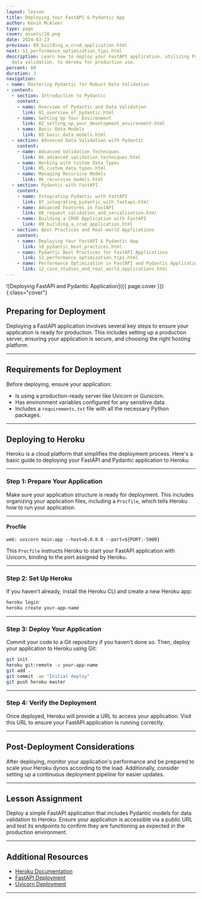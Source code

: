 ```yaml
---
layout: lesson
title: Deploying Your FastAPI & Pydantic App
author: Kevin McAleer
type: page
cover: assets/10.png
date: 2024-03-23
previous: 09_building_a_crud_application.html
next: 11_performance_optimization_tips.html
description: Learn how to deploy your FastAPI application, utilizing Pydantic for
  data validation, to Heroku for production use.
percent: 80
duration: 3
navigation:
- name: Mastering Pydantic for Robust Data Validation
- content:
  - section: Introduction to Pydantic
    content:
    - name: Overview of Pydantic and Data Validation
      link: 01_overview_of_pydantic.html
    - name: Setting Up Your Environment
      link: 02_setting_up_your_development_environment.html
    - name: Basic Data Models
      link: 03_basic_data_models.html
  - section: Advanced Data Validation with Pydantic
    content:
    - name: Advanced Validation Techniques
      link: 04_advanced_validation_techniques.html
    - name: Working with Custom Data Types
      link: 05_custom_data_types.html
    - name: Managing Recursive Models
      link: 06_recursive_models.html
  - section: Pydantic with FastAPI
    content:
    - name: Integrating Pydantic with FastAPI
      link: 07_integrating_pydantic_with_fastapi.html
    - name: Advanced Features in FastAPI
      link: 08_request_validation_and_serialization.html
    - name: Building a CRUD Application with FastAPI
      link: 09_building_a_crud_application.html
  - section: Best Practices and Real-world Applications
    content:
    - name: Deploying Your FastAPI & Pydantic App
      link: 10_pydantic_best_practices.html
    - name: Pydantic Best Practices for FastAPI Applications
      link: 11_performance_optimization_tips.html
    - name: Performance Optimization in FastAPI and Pydantic Applications
      link: 12_case_studies_and_real_world_applications.html
---
```



![Deploying FastAPI and Pydantic Application]({{ page.cover }}){:class="cover"}

## Preparing for Deployment

Deploying a FastAPI application involves several key steps to ensure your application is ready for production. This includes setting up a production server, ensuring your application is secure, and choosing the right hosting platform.

---

## Requirements for Deployment

Before deploying, ensure your application:

- Is using a production-ready server like Uvicorn or Gunicorn.
- Has environment variables configured for any sensitive data.
- Includes a `requirements.txt` file with all the necessary Python packages.

---

## Deploying to Heroku

Heroku is a cloud platform that simplifies the deployment process. Here's a basic guide to deploying your FastAPI and Pydantic application to Heroku.

---

### Step 1: Prepare Your Application

Make sure your application structure is ready for deployment. This includes organizing your application files, including a `Procfile`, which tells Heroku how to run your application.

---

#### Procfile

```plaintext
web: uvicorn main:app --host=0.0.0.0 --port=${PORT:-5000}
```

This `Procfile` instructs Heroku to start your FastAPI application with Uvicorn, binding to the port assigned by Heroku.

---

### Step 2: Set Up Heroku

If you haven't already, install the Heroku CLI and create a new Heroku app:

```bash
heroku login
heroku create your-app-name
```

---

### Step 3: Deploy Your Application

Commit your code to a Git repository if you haven't done so. Then, deploy your application to Heroku using Git:

```bash
git init
heroku git:remote -a your-app-name
git add .
git commit -am "Initial deploy"
git push heroku master
```

---

### Step 4: Verify the Deployment

Once deployed, Heroku will provide a URL to access your application. Visit this URL to ensure your FastAPI application is running correctly.

---

## Post-Deployment Considerations

After deploying, monitor your application's performance and be prepared to scale your Heroku dynos according to the load. Additionally, consider setting up a continuous deployment pipeline for easier updates.

---

## Lesson Assignment

Deploy a simple FastAPI application that includes Pydantic models for data validation to Heroku. Ensure your application is accessible via a public URL and test its endpoints to confirm they are functioning as expected in the production environment.

---

## Additional Resources

- [Heroku Documentation](https://devcenter.heroku.com/)
- [FastAPI Deployment](https://fastapi.tiangolo.com/deployment/)
- [Uvicorn Deployment](https://www.uvicorn.org/deployment/)

---
